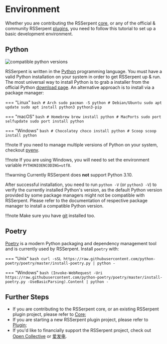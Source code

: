 # Environment

Whether you are contributing the RSSerpent [core](https://github.com/RSSerpent/RSSerpent), or any of the official & community RSSerpent [plugins](../plugin/official.md), you need to follow this tutorial to set up a basic development environment.

## Python

![compatible python versions](https://img.shields.io/pypi/pyversions/rsserpent)

RSSerpent is written in the [Python](https://www.python.org) programming language. You must have a valid Python installation on your system in order to get RSSerpent up & run. The most universal way to install Python is to grab a installer from the official Python [download page](https://www.python.org/downloads/). An alternative approach is to install via a package manager:

=== "Linux"
    ```bash
    # Arch
    sudo pacman -S python
    # Debian/Ubuntu
    sudo apt update
    sudo apt install python3 python3-pip
    ```

=== "macOS"
    ```bash
    # Homebrew
    brew install python
    # MacPorts
    sudo port selfupdate
    sudo port install python
    ```

=== "Windows"
    ```bash
    # Chocolatey
    choco install python
    # Scoop
    scoop install python
    ```

!!!note
    If you need to manage multiple versions of Python on your system, checkout [pyenv](https://github.com/pyenv/pyenv).

!!!note
    If you are using Windows, you will need to set the environment variable `PYTHONIOENCODING=utf8`.

!!!warning
    Currently RSSerpent does **not** support Python 3.10.

After successful installation, you need to run `python -V` (or `python3 -V`) to verify the currently installed Python's version, as the default Python version provided by some package managers might not be compatible with RSSerpent. Please refer to the documentation of respective package manager to install a compatible Python version.

!!!note
    Make sure you have [git](https://git-scm.com/) installed too.

## Poetry

[Poetry](https://python-poetry.org/) is a modern Python packaging and dependency management tool and is currently used by RSSerpent. Install `poetry` with:

=== "Unix"
    ```bash
    curl -sSL https://raw.githubusercontent.com/python-poetry/poetry/master/install-poetry.py | python -
    ```

=== "Windows"
    ```bash
    (Invoke-WebRequest -Uri https://raw.githubusercontent.com/python-poetry/poetry/master/install-poetry.py -UseBasicParsing).Content | python -
    ```

## Further Steps

- If you are contributing to the RSSerpent core, or an existing RSSerpent plugin project, please refer to [Core](core.md);
- If you are starting a new RSSerpent plugin project, please refer to [Plugin](plugin.md);
- If you'd like to financially support the RSSerpent project, check out [Open Collective](https://opencollective.com/rsserpent) or [爱发电](https://afdian.net/@rsserpent).
